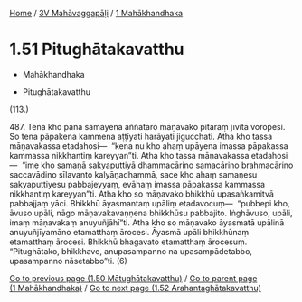 
[Home](/) / [3V Mahāvaggapāḷi](...md) / [1 Mahākhandhaka](../3V/1.md)

# 1.51 Pitughātakavatthu

* Mahākhandhaka

* Pitughātakavatthu

(113.)

487\. Tena kho pana samayena aññataro māṇavako pitaraṃ jīvitā voropesi. So tena pāpakena kammena aṭṭīyati harāyati jigucchati. Atha kho tassa māṇavakassa etadahosi—  “kena nu kho ahaṃ upāyena imassa pāpakassa kammassa nikkhantiṃ kareyyan”ti. Atha kho tassa māṇavakassa etadahosi—  “ime kho samaṇā sakyaputtiyā dhammacārino samacārino brahmacārino saccavādino sīlavanto kalyāṇadhammā, sace kho ahaṃ samaṇesu sakyaputtiyesu pabbajeyyaṃ, evāhaṃ imassa pāpakassa kammassa nikkhantiṃ kareyyan”ti. Atha kho so māṇavako bhikkhū upasaṅkamitvā pabbajjaṃ yāci. Bhikkhū āyasmantaṃ upāliṃ etadavocuṃ—  “pubbepi kho, āvuso upāli, nāgo māṇavakavaṇṇena bhikkhūsu pabbajito. Iṅghāvuso, upāli, imaṃ māṇavakaṃ anuyuñjāhī”ti. Atha kho so māṇavako āyasmatā upālinā anuyuñjīyamāno etamatthaṃ ārocesi. Āyasmā upāli bhikkhūnaṃ etamatthaṃ ārocesi. Bhikkhū bhagavato etamatthaṃ ārocesuṃ. “Pitughātako, bhikkhave, anupasampanno na upasampādetabbo, upasampanno nāsetabbo”ti. (6)

[Go to previous page (1.50 Mātughātakavatthu)](1.50.md) / [Go to parent page (1 Mahākhandhaka)](../3V/1.md) / [Go to next page (1.52 Arahantaghātakavatthu)](1.52.md)


